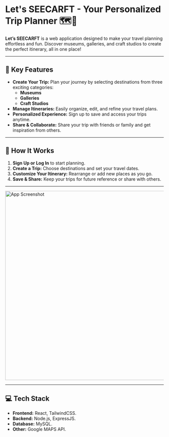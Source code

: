 # Let's SEECARFT - Your Personalized Trip Planner 🗺️🎨

**Let’s SEECARFT** is a web application designed to make your travel planning effortless and fun. Discover museums, galleries, and craft studios to create the perfect itinerary, all in one place!

---

## 🌟 Key Features

- **Create Your Trip:** Plan your journey by selecting destinations from three exciting categories:
  - **Museums**
  - **Galleries**
  - **Craft Studios**
- **Manage Itineraries:** Easily organize, edit, and refine your travel plans.
- **Personalized Experience:** Sign up to save and access your trips anytime.
- **Share & Collaborate:** Share your trip with friends or family and get inspiration from others.

---

## 🚀 How It Works

1. **Sign Up or Log In** to start planning.
2. **Create a Trip:** Choose destinations and set your travel dates.
3. **Customize Your Itinerary:** Rearrange or add new places as you go.
4. **Save & Share:** Keep your trips for future reference or share with others.

---
<img src="https://mail.google.com/mail/u/0?ui=2&ik=32fb78971e&attid=0.4&permmsgid=msg-a:r2012948314354633284&th=1935997980598613&view=fimg&fur=ip&permmsgid=msg-a:r2012948314354633284&sz=s0-l75-ft&attbid=ANGjdJ8HoH8g1X7zoNkorO3HwPBPY30Aj7v3Kxkrb3UC_C0FJlAP-tHnwl68IvIhAyw9lJjxFz52H87FiOdmByXcCUBd-HLlXbjdBnRGdAlgFrstlV22RTpKZeR9uJ0&disp=emb&realattid=ii_m3ub9b883&zw" alt="App Screenshot" width="600" />

---

## 💻 Tech Stack
- **Frontend:** React, TailwindCSS.
- **Backend:** Node.js, ExpressJS.
- **Database:** MySQL.
- **Other:** Google MAPS API.
